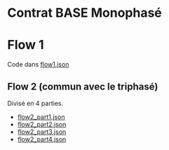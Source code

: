 # Contrat BASE Monophasé
# Flow 1
Code dans [flow1.json](./flow1.json)
## Flow 2 (commun avec le triphasé)
Divisé en 4 parties.
* [flow2_part1.json](./flow2_part1.json)
* [flow2_part2.json](./flow2_part2.json)
* [flow2_part3.json](./flow2_part3.json)
* [flow2_part4.json](./flow2_part4.json)
